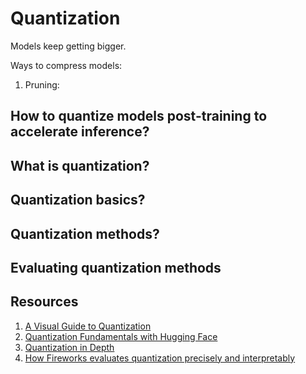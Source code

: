 # Quantization

Models keep getting bigger.


Ways to compress models:

1. Pruning: 


## How to quantize models post-training to accelerate inference?

## What is quantization?


## Quantization basics?


## Quantization methods?


## Evaluating quantization methods


## Resources

1. [A Visual Guide to Quantization](https://newsletter.maartengrootendorst.com/p/a-visual-guide-to-quantization) 
2. [Quantization Fundamentals with Hugging Face](https://learn.deeplearning.ai/courses/quantization-fundamentals/lesson/1/introduction)
3. [Quantization in Depth](https://www.deeplearning.ai/short-courses/quantization-in-depth/)
4. [How Fireworks evaluates quantization precisely and interpretably](https://fireworks.ai/blog/fireworks-quantization)
